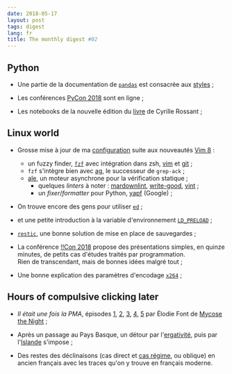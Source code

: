 ```yaml
---
date: 2018-05-17
layout: post
tags: digest
lang: fr
title: The monthly digest #02
---
```


## Python

- Une partie de la documentation de [`pandas`](https://pandas.pydata.org/) est consacrée aux [styles](https://pandas.pydata.org/pandas-docs/stable/style.html) ;

- Les conférences [PyCon 2018](https://www.youtube.com/channel/UCsX05-2sVSH7Nx3zuk3NYuQ) sont en ligne ;

- Les notebooks de la nouvelle édition du [livre](https://github.com/ipython-books/cookbook-2nd) de Cyrille Rossant ;

## Linux world

- Grosse mise à jour de ma [configuration](https://github.com/xoolive/config)
suite aux nouveautés [Vim 8](https://medium.com/usevim/what-is-modern-vim-2591f6b1ec04) :

    - un fuzzy finder, [`fzf`](https://github.com/junegunn/fzf) avec intégration dans zsh, [vim](https://github.com/junegunn/fzf.vim) et [git](https://junegunn.kr/2016/07/fzf-git/) ;
    - `fzf` s'intègre bien avec [ag](https://github.com/ggreer/the_silver_searcher), le successeur de `grep-ack` ;
    - [ale](https://github.com/w0rp/ale), un moteur asynchrone pour la vérification statique ;
        - quelques *linters* à noter : [mardownlint](https://github.com/markdownlint/markdownlint), [write-good](https://github.com/btford/write-good), [vint](https://github.com/Kuniwak/vint) ;
        - un *fixer*/*formatter* pour Python, [yapf](https://github.com/google/yapf) (Google) ;

- On trouve encore des gens pour utiliser [`ed`](https://jvns.ca/blog/2018/05/11/batch-editing-files-with-ed/) ;

- et une petite introduction à la variable d'environnement [`LD_PRELOAD`](https://jvns.ca/blog/2014/11/27/ld-preload-is-super-fun-and-easy/) ;

- [`restic`](https://restic.net/), une bonne solution de mise en place de sauvegardes ;

- La conférence [!!Con 2018](http://bangbangcon.com) propose des présentations simples, en quinze minutes, de petits cas d'études traités par programmation.  
Rien de transcendant, mais de bonnes idées malgré tout ;

- Une bonne explication des paramètres d'encodage [`x264`](https://trac.ffmpeg.org/wiki/Encode/H.264) ;

## Hours of compulsive clicking later

- *Il était une fois la PMA*, épisodes
  [1](https://soundcloud.com/cheekmagazine/il-etait-une-fois-la-pma-episode-1),
  [2](https://soundcloud.com/cheekmagazine/il-etait-une-fois-la-pma-episode-2),
  [3](https://soundcloud.com/cheekmagazine/il-etait-une-fois-la-pma-episode-3),
  [4](https://soundcloud.com/cheekmagazine/il-etait-une-fois-la-pma-episode-4),
  [5](https://soundcloud.com/cheekmagazine/il-etait-une-fois-la-pma-episode-5)
  par Élodie Font de [Mycose the Night](https://www.arteradio.com/serie/mycose_night) ;

- Après un passage au Pays Basque, un détour par l'[ergativité](https://fr.wikipedia.org/wiki/Langue_ergative), puis par l'[Islande](https://fr.wikipedia.org/wiki/Basco-islandais) s'impose ;

- Des restes des déclinaisons (cas direct et [cas régime](https://fr.wikipedia.org/wiki/Oblique_(cas)#Opposition_cas_sujet_.2F_cas_r.C3.A9gime_en_ancien_fran.C3.A7ais_et_ancien_occitan), ou oblique) en ancien français avec les traces qu'on y trouve en français moderne.


